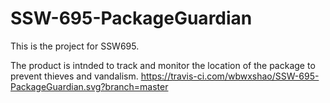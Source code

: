 # SSW-695-PackageGuardian
This is the project for SSW695. 

The product is intnded to track and monitor the location of the package to prevent thieves and vandalism.
https://travis-ci.com/wbwxshao/SSW-695-PackageGuardian.svg?branch=master
